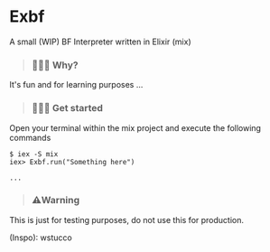 # Exbf
A small (WIP) BF Interpreter written in Elixir (mix)

> ### 💁🏾‍♂️ Why?
It's fun and for learning purposes ...

> ### 🙋🏾‍♂️ Get started 

Open your terminal within the mix project and execute the following commands
```
$ iex -S mix
iex> Exbf.run("Something here")

... 
```

> ### ⚠️Warning

This is just for testing purposes, do not use this for production.

(Inspo): wstucco



